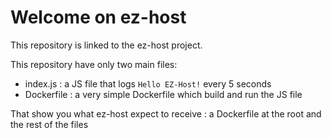 # Welcome on ez-host

This repository is linked to the ez-host project.

This repository have only two main files:
- index.js : a JS file that logs `Hello EZ-Host!` every 5 seconds
- Dockerfile : a very simple Dockerfile which build and run the JS file

That show you what ez-host expect to receive : a Dockerfile at the root and the rest of the files
